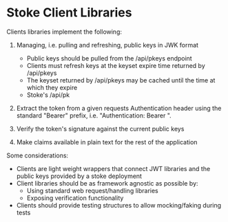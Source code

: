 # Stoke Client Libraries

Clients libraries implement the following:

1. Managing, i.e. pulling and refreshing, public keys in JWK format
    * Public keys should be pulled from the /api/pkeys endpoint
    * Clients must refresh keys at the keyset expire time returned by /api/pkeys
    * The keyset returned by /api/pkeys may be cached until the time at which they expire
    * Stoke's /api/pk
    
2. Extract the token from a given requests Authentication header using the standard "Bearer" prefix, i.e. "Authentication: Bearer <TOKEN>".

3. Verify the token's signature against the current public keys

4. Make claims available in plain text for the rest of the application

Some considerations:

  * Clients are light weight wrappers that connect JWT libraries and the public keys provided by a stoke deployment
  * Client libraries should be as framework agnostic as possible by:
    * Using standard web request/handling libraries
    * Exposing verification functionality
  * Clients should provide testing structures to allow mocking/faking during tests
